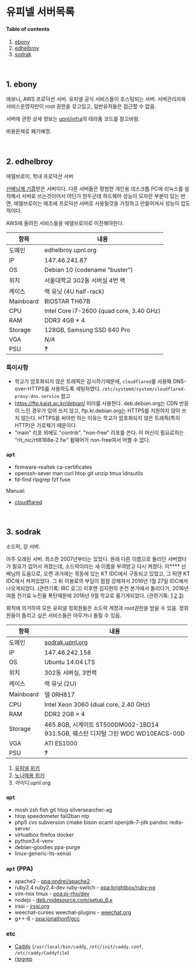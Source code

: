 유피넬 서버목록
========
#### Table of contents
1. [ebony](#1-ebony)
2. [edhelbroy](#2-edhelbroy)
3. [sodrak](#3-sodrak)

<br>

## 1. ebony
에보니, AWS 프로덕션 서버. 유피넬 공식 서비스들이 호스팅되는 서버. 서버관리자와
서비스운영자만이 root 권한을 갖고있고, 일반유저들은 접근할 수 없음.

서버에 관한 상세 정보는 [upnl/infra](https://github.com/upnl/infra)의 테라폼
코드를 참고바람.

비용문제로 폐기예정.

<br>

## 2. edhelbroy
에델브로이, 학내 프로덕션 서버

[선배님께 기증](https://www.snucse.org/413785)받은 서버이다. 다른 서버들은
평범한 개인용 데스크톱 PC에 리눅스를 설치해서 서버로 쓰는것이어서 어딘가
한두군데 하드웨어 성능이 모자란 부분이 있는 반면, 에델브로이는 애초에 프로덕션
서버로 사용될것을 가정하고 만들어져서 성능이 압도적이다.

AWS에 올려진 서비스들을 에델브로이로 이전해야한다.

항목 | 내용
---|---
도메인 | edhelbroy.upnl.org
IP | 147.46.241.87
OS | Debian 10 (codename "buster")
위치 | 서울대학교 302동 서버실 4번 랙
케이스 | 랙 유닛 (4U half-rack)
Mainboard | BIOSTAR TH67B
CPU | Intel Core i7-2600 (quad core, 3.40 GHz)
RAM | DDR3 4GB * 4
Storage | 128GB, Samsung SSD 840 Pro
VGA | *N/A*
PSU | **?**

### 특이사항
- 학교가 암호화되지 않은 트래픽은 감시하기때문에, `cloudflared`를 사용해
  DNS-over-HTTPS를 사용하도록 세팅하였다.
  `/etc/systemd/system/cloudflared-proxy-dns.service` 참고
- <https://ftp.kaist.ac.kr/debian/> 미러를 사용한다. deb.debian.org는 CDN 반응이
  느린 경우가 있어 쓰지 않고, ftp.kr.debian.org는 HTTPS를 지원하지 않아 쓰지
  않는다. HTTPS를 써야만 하는 이유는 학교가 암호화되지 않은 트래픽(특히 HTTP)은
  가로채기 때문이다.
- "main" 리포 외에도 "contrib", "non-free" 리포를 쓴다. 이 머신이 필요로하는
  "rlt_nic/rtl8168e-2.fw" 펌웨어가 non-free여서 어쩔 수 없다.

### `apt`
- firmware-realtek ca-certificates
- openssh-sever man curl htop git unzip tmux ldnsutils
- fd-find ripgrep fzf fuse

Manual:

- [cloudflared](https://developers.cloudflare.com/cloudflare-one/connections/connect-apps/install-and-setup/installation)

<br>

## 3. sodrak
소드락, 걍 서버.

아주 오래된 서버. 최소한 2007년부터는 있었다. 원래 다른 이름으로 돌리던
서버였다가 필요가 없어서 꺼졌는데, 소드락이라는 새 이름을 부여받고 다시 켜졌다.
이**** 선배님의 도움으로, 오랜 과거에는 목동에 있는 KT IDC에서 구동되고 있었고,
그 뒤엔 KT IDC에서 켜져있었다. 그 뒤
이용료의 부담이 점점 강해져서 2016년 1월 27일 IDC에서 나오게되었다. (관련기록:
IRC 로그) 이후엔 김지현의 춘천 본가에서 돌리다가, 2016년 여름 전기료 누진율
폭탄때문에 2016년 9월 학교로 옮기게되었다. (관련기록: [1] [2] [3])

[1]: https://twitter.com/simnalamburt/status/777050904016986113
[2]: https://twitter.com/simnalamburt/status/777507395631132673
[3]: https://twitter.com/simnalamburt/status/777509134035918849

회칙에 의거하여 모든 유피넬 정회원들은 소드락 계정과 root권한을 받을 수 있음.
정회원들이 돌리고 싶은 서비스들은 아무거나 돌릴 수 있음.

항목 | 내용
---|---
도메인 | [sodrak.upnl.org](https://sodrak.upnl.org/)
IP | 147.46.242.158
OS | Ubuntu 14.04 LTS
위치 | 302동 서버실, 3번랙
케이스 | 랙 유닛 (2U)
Mainboard | 델 0RH817
CPU | Intel Xeon 3060 (dual core, 2.40 GHz)
RAM | DDR2 2GB × 4
Storage | 465.8GB, 시게이트 ST500DM002-1BD14<br>931.5GB, 웨스턴 디지털 그린 WDC WD10EACS-00D
VGA | ATI ES1000
PSU | **?**

1.  [유피넬 위키](https://wiki.upnl.org)
1.  [노나메용 위키](http://old.wiki.sodrak.upnl.org/)
1.  *아이디*.upnl.org

### `apt`
- mosh zsh fish git htop silversearcher-ag
- htop speedometer fail2ban ntp
- php5 cvs subversion cmake bison ocaml openjdk-7-jdk pandoc redis-server
- virtualbox firefox docker
- python3.4-venv
- debian-goodies ppa-purge
- linux-generic-lts-xenial

### `apt` (PPA)
- apache2                         - [ppa:ondrej/apache2](https://launchpad.net/~ondrej/+archive/ubuntu/apache2)
- ruby2.4 ruby2.4-dev ruby-switch - [ppa:brightbox/ruby-ng](https://launchpad.net/~brightbox/+archive/ubuntu/ruby-ng)
- vim-nox tmux                    - [ppa:pi-rho/dev](https://launchpad.net/~pi-rho/+archive/ubuntu/dev)
- nodejs                          - [deb.nodesource.com/setup_6.x](https://nodejs.org/en/download/package-manager/#debian-and-ubuntu-based-linux-distributions)
- irssi                           - [irssi.org](https://irssi.org/download/)
- weechat-curses weechat-plugins  - [weechat.org](https://weechat.org/download/debian/#instructions)
- g++-8                           - [ppa:jonathonf/gcc](https://launchpad.net/~jonathonf/+archive/ubuntu/gcc)

### etc
- [Caddy](https://caddyserver.com) (`/usr/local/bin/caddy`, `/etc/init/caddy.conf`, `/etc/caddy/Caddyfile`)
- [ripgrep](https://github.com/BurntSushi/ripgrep/releases)
